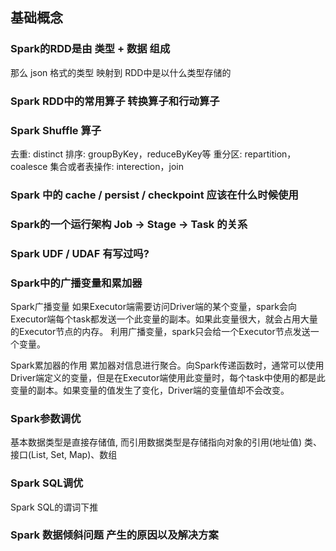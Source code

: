 
## 基础概念


### Spark的RDD是由 类型 + 数据 组成
那么 json 格式的类型 映射到 RDD中是以什么类型存储的


### Spark RDD中的常用算子 转换算子和行动算子


### Spark Shuffle 算子
去重: distinct
排序: groupByKey，reduceByKey等
重分区: repartition，coalesce
集合或者表操作: interection，join


### Spark 中的 cache / persist / checkpoint 应该在什么时候使用



### Spark的一个运行架构 Job -> Stage -> Task 的关系


### Spark UDF / UDAF 有写过吗?



### Spark中的广播变量和累加器
Spark广播变量
如果Executor端需要访问Driver端的某个变量，spark会向Executor端每个task都发送一个此变量的副本。如果此变量很大，就会占用大量的Executor节点的内存。
利用广播变量，spark只会给一个Executor节点发送一个变量。

Spark累加器的作用
累加器对信息进行聚合。向Spark传递函数时，通常可以使用Driver端定义的变量，但是在Executor端使用此变量时，每个task中使用的都是此变量的副本。如果变量的值发生了变化，Driver端的变量值却不会改变。



### Spark参数调优
基本数据类型是直接存储值, 而引用数据类型是存储指向对象的引用(地址值)
类、接口(List, Set, Map)、数组



### Spark SQL调优
Spark SQL的谓词下推


### Spark 数据倾斜问题 产生的原因以及解决方案
